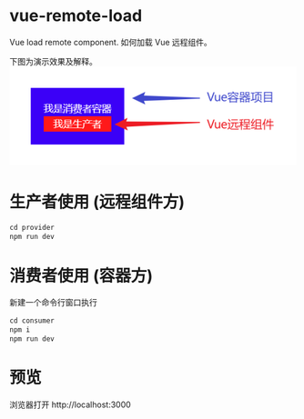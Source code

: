 # vue-remote-load

Vue load remote component. 如何加载 Vue 远程组件。

下图为演示效果及解释。
![preview](./assets/image.png)

# 生产者使用 (远程组件方)

```
cd provider
npm run dev
```

# 消费者使用 (容器方)

新建一个命令行窗口执行

```
cd consumer
npm i
npm run dev
```

# 预览

浏览器打开 http://localhost:3000
